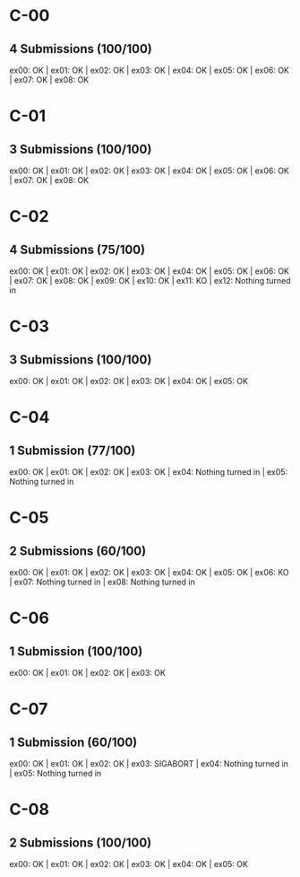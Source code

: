 # C-00
## 4 Submissions (100/100)
ex00: OK | ex01: OK | ex02: OK | ex03: OK | ex04: OK | ex05: OK | ex06: OK | ex07: OK | ex08: OK

# C-01
## 3 Submissions (100/100)
ex00: OK | ex01: OK | ex02: OK | ex03: OK | ex04: OK | ex05: OK | ex06: OK | ex07: OK | ex08: OK

# C-02
## 4 Submissions (75/100)
ex00: OK | ex01: OK | ex02: OK | ex03: OK | ex04: OK | ex05: OK | ex06: OK | ex07: OK | ex08: OK | ex09: OK | ex10: OK | ex11: KO | ex12: Nothing turned in

# C-03
## 3 Submissions (100/100)
ex00: OK | ex01: OK | ex02: OK | ex03: OK | ex04: OK | ex05: OK

# C-04
## 1 Submission (77/100)
ex00: OK | ex01: OK | ex02: OK | ex03: OK | ex04: Nothing turned in | ex05: Nothing turned in

# C-05
## 2 Submissions (60/100)
ex00: OK | ex01: OK | ex02: OK | ex03: OK | ex04: OK | ex05: OK | ex06: KO | ex07: Nothing turned in | ex08: Nothing turned in

# C-06
## 1 Submission (100/100)
ex00: OK | ex01: OK | ex02: OK | ex03: OK

# C-07
## 1 Submission (60/100)
ex00: OK | ex01: OK | ex02: OK | ex03: SIGABORT | ex04: Nothing turned in | ex05: Nothing turned in

# C-08
## 2 Submissions (100/100)
ex00: OK | ex01: OK | ex02: OK | ex03: OK | ex04: OK | ex05: OK
